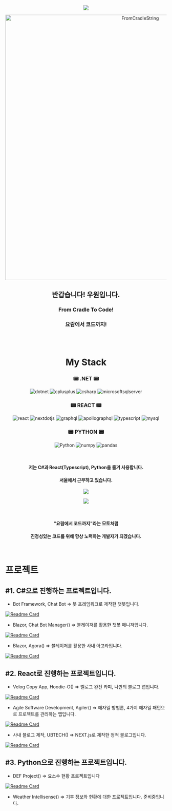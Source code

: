 
  
<p align="center">
<img src="https://capsule-render.vercel.app/api?type=soft&color=0:FFB310,100:115DFF&height=300&section=header&text=WooWon&fontSize=90"/>
</p>
<p align="center">
<img width="827" alt="FromCradleString" src="https://user-images.githubusercontent.com/60413257/173494605-44962bfe-7c11-4b26-ace4-314ed8381965.png">
</p>
<h2 align="center">반갑습니다! 우원입니다.</h2>
<h3 align="center">From Cradle To Code!</h3>
<h3 align="center">요람에서 코드까지!</h3>
</br>
</br>

<h1 align="center">My Stack</h1>
<h3 align="center">📟 .NET 📟</h3>
<p align="center">
  <img alt="dotnet" src ="https://img.shields.io/badge/dotnet-512BD4.svg?&style=for-the-badge&logo=dotnet&logoColor=white"/>
  <img alt="cplusplus" src ="https://img.shields.io/badge/cplusplus-00599C.svg?&style=for-the-badge&logo=cplusplus&logoColor=white"/>
  <img alt="csharp" src ="https://img.shields.io/badge/csharp-239120.svg?&style=for-the-badge&logo=csharp&logoColor=white"/>
  <img alt="microsoftsqlserver" src ="https://img.shields.io/badge/microsoftsqlserver-CC2927.svg?&style=for-the-badge&logo=microsoftsqlserver&logoColor=white"/>
</p>
<h3 align="center">📟 REACT 📟</h3>
<p align="center">
  <img alt="react" src ="https://img.shields.io/badge/react-61DAFB.svg?&style=for-the-badge&logo=react&logoColor=white"/>
  <img alt="nextdotjs" src ="https://img.shields.io/badge/nextdotjs-000000.svg?&style=for-the-badge&logo=nextdotjs&logoColor=white"/>
  <img alt="graphql" src ="https://img.shields.io/badge/graphql-E10098.svg?&style=for-the-badge&logo=graphql&logoColor=white"/>
  <img alt="apollographql" src ="https://img.shields.io/badge/apollographql-311C87.svg?&style=for-the-badge&logo=apollographql&logoColor=white"/>
  <img alt="typescript" src ="https://img.shields.io/badge/typescript-3178C6.svg?&style=for-the-badge&logo=typescript&logoColor=white"/>
  <img alt="mysql" src ="https://img.shields.io/badge/mysql-4479A1.svg?&style=for-the-badge&logo=mysql&logoColor=white"/>
</p>
<h3 align="center">📟 PYTHON 📟</h3>
<p align="center">
  <img alt="Python" src ="https://img.shields.io/badge/Python-3776AB.svg?&style=for-the-badge&logo=Python&logoColor=white"/>
  <img alt="numpy" src ="https://img.shields.io/badge/numpy-013243.svg?&style=for-the-badge&logo=numpy&logoColor=white"/>
  <img alt="pandas" src ="https://img.shields.io/badge/pandas-150458.svg?&style=for-the-badge&logo=pandas&logoColor=white"/>
</p>

</br>
<h4 align="center">저는 C#과 React(Typescript), Python을 즐겨 사용합니다.</h4>
<h4 align="center">서울에서 근무하고 있습니다.</h4>

<p align="center">
  <img src="https://github-readme-stats.vercel.app/api?username=thewoowon&theme=cobalt2&show_icons=true"/>
</p>
  
<p align="center">
  <img src="https://github-readme-stats.vercel.app/api/top-langs/?username=thewoowon&layout=compact&theme=cobalt2"/>
</p>
</br>
<h4 align="center">"요람에서 코드까지"라는 모토처럼</h4>
<h4 align="center">진정성있는 코드를 위해 항상 노력하는 개발자가 되겠습니다.</h4>
</br>


# 프로젝트

## #1. C#으로 진행하는 프로젝트입니다.
- Bot Framework, Chat Bot => 봇 프레임워크로 제작한 챗봇입니다.

[![Readme Card](https://github-readme-stats.vercel.app/api/pin/?username=thewoowon&repo=SolvaBot)](https://github.com/thewoowon/SolvaBot)

- Blazor, Chat Bot Manager() => 블레이저를 활용한 챗봇 매니저입니다.

[![Readme Card](https://github-readme-stats.vercel.app/api/pin/?username=thewoowon&repo=SolvaBotManager)](https://github.com/thewoowon/SolvaBotManager)

- Blazor, Agora() => 블레이저를 활용한 사내 아고라입니다.

[![Readme Card](https://github-readme-stats.vercel.app/api/pin/?username=thewoowon&repo=SolvaBlazorBoard)](https://github.com/thewoowon/SolvaBlazorBoard)

## #2. React로 진행하는 프로젝트입니다.
- Velog Copy App, Hoodie-O() => 벨로그 완전 카피, 나만의 블로그 앱입니다.

[![Readme Card](https://github-readme-stats.vercel.app/api/pin/?username=thewoowon&repo=Hoodie-o)](https://github.com/thewoowon/Hoodie-o)

- Agile Software Development, Agiler() => 애자일 방법론, 4가지 애자일 패턴으로 프로젝트를 관리하는 앱입니다.

[![Readme Card](https://github-readme-stats.vercel.app/api/pin/?username=thewoowon&repo=agiler)](https://github.com/thewoowon/agiler)

- 사내 블로그 제작, UBTECH() => NEXT.js로 제작한 정적 블로그입니다.

[![Readme Card](https://github-readme-stats.vercel.app/api/pin/?username=thewoowon&repo=ubtech)](https://github.com/thewoowon/ubtech)


## #3. Python으로 진행하는 프로젝트입니다.
- DEF Project() => 요소수 현황 프로젝트입니다

[![Readme Card](https://github-readme-stats.vercel.app/api/pin/?username=thewoowon&repo=DEF-Project)](https://github.com/thewoowon/DEF-Project)

- Weather Intellisense() => 기후 정보와 현황에 대한 프로젝트입니다.
준비중입니다.
